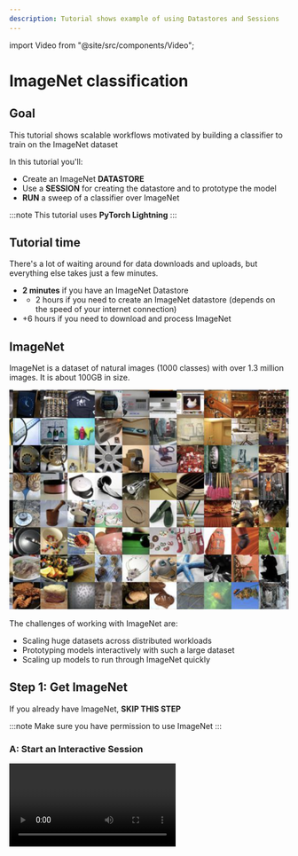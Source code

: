 ```yaml
---
description: Tutorial shows example of using Datastores and Sessions
---
```

import Video from "@site/src/components/Video";

# ImageNet classification

## Goal

This tutorial shows scalable workflows motivated by building a classifier to train on the ImageNet dataset

In this tutorial you'll:

* Create an ImageNet **DATASTORE**
* Use a **SESSION** for creating the datastore and to prototype the model
* **RUN** a sweep of a classifier over ImageNet

:::note
This tutorial uses **PyTorch Lightning**
:::

## Tutorial time

There's a lot of waiting around for data downloads and uploads, but everything else takes just a few minutes.

* **2 minutes**   if you have an ImageNet Datastore
* * 2 hours    if you need to create an ImageNet datastore \(depends on the speed of your internet connection\)
* +6 hours     if you need to download and process ImageNet

## ImageNet

ImageNet is a dataset of natural images \(1000 classes\) with over 1.3 million images. It is about 100GB in size.

![](/images/examples/imagenet-images.png)

The challenges of working with ImageNet are:

* Scaling huge datasets across distributed workloads
* Prototyping models interactively with such a large dataset
* Scaling up models to run through ImageNet quickly

## Step 1: Get ImageNet

If you already have ImageNet, **SKIP THIS STEP**

:::note
Make sure you have permission to use ImageNet
:::

### A: Start an Interactive Session

<Video src="https://grid-docs.s3.us-east-2.amazonaws.com/screen_3.mp4" />

We'll use JupyterLab for simplicity but you can also directly link VSCode or ssh into the session from your laptop.

### B: Open JupyterLab on the Session

It's a good practice to use screen for long-running processes.

Open a new terminal

![](/images/examples/session-terminal.png)

Start screen so you can do the download in the background.

```bash
# install screen
sudo apt-get install screen

# start screen
screen -S train_download
```

### **C: Download ImageNet**

Make sure you first have access to ImageNet \(request access [here](http://www.image-net.org/signup.php?next=download-images)\).

Now login [here](http://www.image-net.org/login), and navigate [here](http://www.image-net.org/challenges/LSVRC/2012/2012-downloads) to see the download links. Download those links:

```bash
# download training data
wget http://PASTE_REAL_URL_HERE/ILSVRC2012_img_train.tar

# download validation data
wget http://PASTE_REAL_URL_HERE/ILSVRC2012_img_val.tar
```

You can safely close the Jupyter browser tab while the download happens. Once it's done, come back here.

:::note
Download takes about 4 hours
:::

### **C: Process ImageNet**

ImageNet needs to be processed. Use the following script \([source](https://gist.github.com/BIGBALLON/8a71d225eff18d88e469e6ea9b39cef4)\).

```bash
# downloads and starts a script to process ImageNet
wget -O - http://bit.ly/imagenet_process | bash
```

This will create two folders \(train, val\). Put them both under a single folder

```bash
# create a folder with the train and val splits
mkdir imagenet_2012
mv train imagenet_2012/
mv val imagenet_2012/
```

Download the meta.bin file and move it to the imagenet\_2012 folder

```bash
# get the meta.bin (an index of files) and move to the dataset folder
wget https://grid-docs.s3.us-east-2.amazonaws.com/meta.bin

# copy into each folder
cp meta.bin imagenet_2012/train
cp meta.bin imagenet_2012/val
```

that's it! In the next step we'll upload ImageNet.

## Step 2: ImageNet Datastore

Now let's upload and optimize ImageNet. We'll create a datastore that will make the dataset available at low-latency to every job we ever run using the dataset.

### From a Session

If you followed the previous step, you now have a folder with ImageNet processed. Uploading is trivial. Simply type:

make sure you're in a screen Session

```bash
screen -S upload
```

now upload the datastore

```bash
grid datastores create --source imagenet_2012 --name imagenet-2012
```

### From cluster or own machine

Most likely your copy of ImageNet lives on a cluster or your local machine. Either way, the process is the same.

#### Open your terminal and start a screen session.

Screen will let this job run in the background.

```bash
screen -S upload
```

If you're on a cluster, request an interactive machine \(**after** starting screen\). Here's an example using SLURM.

```bash
srun --qos=batch --mem-per-cpu=10000 --ntasks=4 --time=12:00:00 --pty bash
```

Install and log into grid \(get your username and ssh keys from the [settings page](https://platform.grid.ai/#/settings)\).

```bash
# install
pip install lightning-grid --upgrade

# login
grid login --username YOUR_USERNAME --key YOUR_KEY
```

Create the ImageNet Datastore

```bash
grid datastores create --source PATH/TO/imagenet --name imagenet-2012
```

You can safely disconnect from the cluster \(make sure you are using screen\) while the upload happens. This will take a few hours depending on your cluster's internet connection.

## The Model

You can do hyperparameter sweep over different model backbones to find the best one for ImageNet.

The hardest part here is getting the data into the system. Using Lightning with Grid makes it trivial to scale up on ImageNet.

Grid supports other machine learning frameworks as long as your code supports multi-GPU and multi-node training. Let us know if you would like to contribute sample code for Imagenet training


